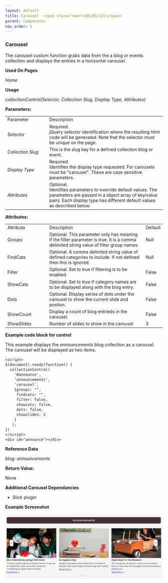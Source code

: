 ```yaml
---
layout: default
title: Carousel  <span class="new">(05/01/22)</span>
parent: Components
nav_order: 5
---
```


### Carousel

The carousel custom function grabs data from the a blog or events collection and displays
the entries in a horizontal carousel.

**Used On Pages**

*Home*

**Usage**

*collectionControl(Selector, Collection Slug, Display Type, Attributes)*

**Parameters:**

<table class="ws-table-all notranslate">
  <tbody>
    <tr class="tableTop">
     <td style="width:120px">Parameter</td>
     <td>Description</td>
    </tr>
    <tr>
      <td><em>Selector</em></td>
      <td>Required.<br>jQuery selector identification where the resulting html code will be generated.  Note that the selector must be unique on the page.</td>
    </tr>
    <tr>
      <td><em>Collection Slug</em></td>
      <td>This is the slug key for a defined collection blog or event.</td>
    </tr>
    <tr>
      <td><em>Display Type</em></td>
      <td>Required.<br>Identifies the display type requested.  For carousels must be "carousel".  These are case sensitive parameters. </td>
    </tr>
    <tr>
      <td><em>Attributes</em></td>
      <td>Optional.<br>Identifies parameters to override default values.  The parameters are passed in a object array of key/value pairs.  Each display type has different default values as described below. </td>
    </tr>
  </tbody>
</table>

**Attributes:**

<table class="ws-table-all notranslate">
  <tbody>
    <tr class="tableTop">
     <td style="width:120px">Attribute</td>
     <td>Description</td>
     <td>Default</td>
    </tr>
    <tr>
      <td>Groups</td>
      <td>Optional. This parameter only has meaning if the filter parameter is
      	true.  It is a comma delimited string value of filter group names
     </td>
     <td>Null</td>
    </tr>
    <tr>
      <td>FindCats</td>
      <td>Optional.  A comma delimted string value of defined
      categories to include.  If not defined then this is ignored.</td>
      <td>Null</td>
    </tr>
    <tr>
      <td>Filter</td>
      <td>Optional.  Set to true if filtering is to be enabled.</td>
      <td>False</td>
    </tr>
    <tr>
      <td>ShowCats</td>
      <td>Optional. Set to true if category names are to be
      	displayed along with the blog entry.</td>
      <td>False</td>
    </tr>
    <tr>
      <td>Dots</td>
      <td>Optional.  Display series of dots under the carousel to show
      	the current slide and positon.
      </td>
      <td>False</td>
    </tr>
    <tr>
      <td>ShowCount</td>
      <td>Display a count of blog entrieds in the carousel.</td>
      <td>False</td>
    </tr>
    <tr>
      <td>ShowSlides</td>
      <td>Number of slides to show in the carousel</td>
      <td>3</td>
    </tr>
  </tbody>
</table>

**Example code block for control**

This example displays the *announcements* blog collection as a carousel.  The
carousel will be displayed as two items.

```
<script>
$(document).ready(function() {
  collectionControl(
    '#announce',
    'announcements',
    'carousel',
    {groups: "",
     findcats: "",
     filter: false,
     showcats: false,
     dots: false,
     showslides: 2
    }
   );
})
</script>
<div id="announce"></div>
```

**Reference Data**

*blog: announcements*

**Return Value:**

None


**Additional Carousel Dependancies**

- Slick plugin

**Example Screenshot**

![Alt Slick Carousel](../../assets/images/slick_carousel.jpg "Slick Carousel")
